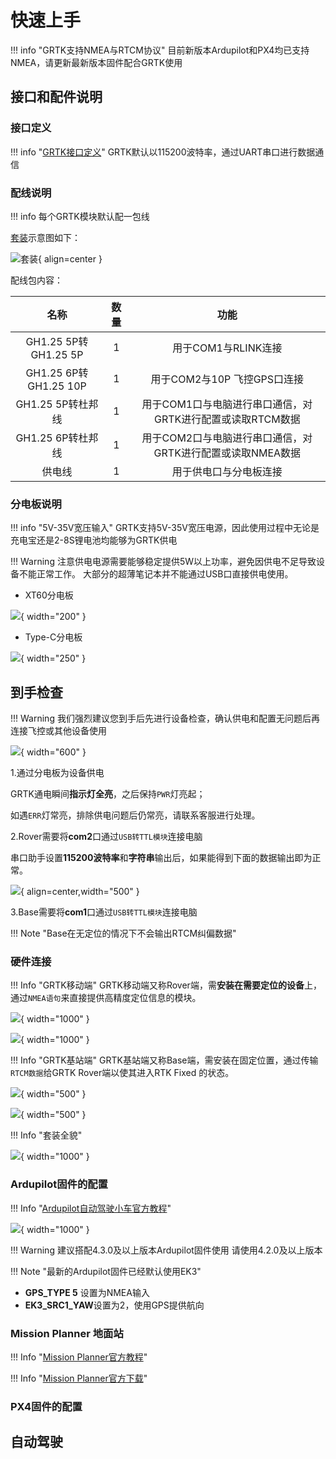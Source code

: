 # 快速上手

!!! info "GRTK支持NMEA与RTCM协议"
    目前新版本Ardupilot和PX4均已支持NMEA，请更新最新版本固件配合GRTK使用

## 接口和配件说明



### 接口定义

!!! info "[GRTK接口定义](https://wiki.blicube.com/grtk/zh/GRTK%E7%94%A8%E6%88%B7%E6%89%8B%E5%86%8C/#21)"
    GRTK默认以115200波特率，通过UART串口进行数据通信

### 配线说明

!!! info 
    每个GRTK模块默认配一包线

[套装](https://wiki.blicube.com/grtk/zh/GRTK%E7%94%A8%E6%88%B7%E6%89%8B%E5%86%8C/#6-grtk)示意图如下：

![套装](../media/list.png){ align=center }

配线包内容：

|          名称          |  数量   |                 功能                  |
|:--------------------:|:-----:|:-----------------------------------:|
| GH1.25 5P转GH1.25 5P  |   1   |           用于COM1与RLINK连接            |
| GH1.25 6P转GH1.25 10P |   1   |         用于COM2与10P 飞控GPS口连接         |
|    GH1.25 5P转杜邦线     |   1   | 用于COM1口与电脑进行串口通信，对GRTK进行配置或读取RTCM数据 |
|    GH1.25 6P转杜邦线     |   1   | 用于COM2口与电脑进行串口通信，对GRTK进行配置或读取NMEA数据 |
|         供电线          |1|             用于供电口与分电板连接             |

### 分电板说明

!!! info "5V-35V宽压输入"
    GRTK支持5V-35V宽压电源，因此使用过程中无论是充电宝还是2-8S锂电池均能够为GRTK供电

!!! Warning 
    注意供电电源需要能够稳定提供5W以上功率，避免因供电不足导致设备不能正常工作。
    大部分的超薄笔记本并不能通过USB口直接供电使用。

* XT60分电板

![](../media/xt60power.png){ width="200" }

* Type-C分电板

![](../media/typecpower.png){ width="250" }


## 到手检查

!!! Warning
    我们强烈建议您到手后先进行设备检查，确认供电和配置无问题后再连接飞控或其他设备使用

![](../media/usb-ttl.png){ width="600" }

1.通过分电板为设备供电

GRTK通电瞬间**指示灯全亮**，之后保持```PWR```灯亮起；

如遇```ERR```灯常亮，排除供电问题后仍常亮，请联系客服进行处理。

2.Rover需要将**com2**口通过```USB转TTL模块```连接电脑

串口助手设置**115200波特率**和**字符串**输出后，如果能得到下面的数据输出即为正常。

![](../media/check_serial.png){ align=center,width="500" }


3.Base需要将**com1**口通过```USB转TTL模块```连接电脑

!!! Note "Base在无定位的情况下不会输出RTCM纠偏数据"

### 硬件连接

!!! Info "GRTK移动端"
    GRTK移动端又称Rover端，需**安装在需要定位的设备**上，通过```NMEA语句```来直接提供高精度定位信息的模块。

![](../media/rover-connect1.jpg){ width="1000" }

![](../media/rover-connect2.jpg){ width="1000" }

!!! Info "GRTK基站端"
    GRTK基站端又称Base端，需安装在固定位置，通过传输```RTCM数据```给GRTK Rover端以使其进入RTK Fixed
    的状态。

![](../media/base-connect1.jpg){ width="500" }

![](../media/base-connect2.jpg){ width="500" }

!!! Info "套装全貌"

![](../media/kit_connect.jpg){ width="1000" }


### Ardupilot固件的配置

!!! Info "[Ardupilot自动驾驶小车官方教程](https://ardupilot.org/rover/index.html)"

![](../media/home_rover.jpg){ width="1000" }

!!! Warning
    建议搭配4.3.0及以上版本Ardupilot固件使用
    请使用4.2.0及以上版本


!!! Note "最新的Ardupilot固件已经默认使用EK3"

-   **GPS_TYPE 5** 设置为NMEA输入
-   **EK3_SRC1_YAW**设置为2，使用GPS提供航向

### Mission Planner 地面站

!!! Info "[Mission Planner官方教程](https://ardupilot.org/planner/docs/mission-planner-overview.html)"

!!! Info "[Mission Planner官方下载](https://firmware.ardupilot.org/Tools/MissionPlanner/MissionPlanner-latest.msi)"


### PX4固件的配置

## 自动驾驶
